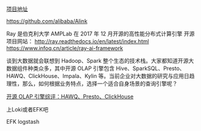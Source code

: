 [项目地址](https://github.com/youngzil/quickstart-data)


https://github.com/alibaba/Alink


Ray 是伯克利大学 AMPLab 在 2017 年 12 月开源的高性能分布式计算引擎
开源项目网站： http://ray.readthedocs.io/en/latest/index.html
https://www.infoq.cn/article/ray-ai-framework




谈到大数据就会联想到 Hadoop、Spark 整个生态的技术栈。大家都知道开源大数据组件种类众多，其中开源 OLAP 引擎包含 Hive、SparkSQL、Presto、HAWQ、ClickHouse、Impala、Kylin 等。当前企业对大数据的研究与应用日趋理性，那么，如何根据业务特点，选择一个适合自身场景的查询引擎呢？

[开源 OLAP 引擎综评：HAWQ、Presto、ClickHouse](https://www.infoq.cn/article/n1kuvwtyyidhvflepxeu)




上Loki或者EFK吧

EFK
logstash








